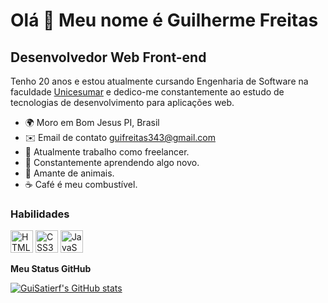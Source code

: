 Olá 👋 Meu nome é Guilherme Freitas
==========================

Desenvolvedor Web Front-end
-----------------------------

Tenho 20 anos e estou atualmente cursando Engenharia de Software na faculdade [Unicesumar](https://www.unicesumar.edu.br/home/) e dedico-me constantemente ao estudo de tecnologias de desenvolvimento para aplicações web.

* 🌍  Moro em Bom Jesus PI, Brasil
* ✉️  Email de contato [guifreitas343@gmail.com](mailto:guifreitas343@gmail.com)
* 🚀  Atualmente trabalho como freelancer.
* 🧠  Constantemente aprendendo algo novo.
* 🐾  Amante de animais.
* ☕  Café é meu combustível.

### Habilidades

<p align="left">
<a href="https://developer.mozilla.org/en-US/docs/Glossary/HTML5" target="_blank" rel="noreferrer"><img src="https://raw.githubusercontent.com/danielcranney/readme-generator/main/public/icons/skills/html5-colored.svg" width="36" height="36" alt="HTML5" /></a>
<a href="https://www.w3.org/TR/CSS/#css" target="_blank" rel="noreferrer"><img src="https://raw.githubusercontent.com/danielcranney/readme-generator/main/public/icons/skills/css3-colored.svg" width="36" height="36" alt="CSS3" /></a>
<a href="https://developer.mozilla.org/en-US/docs/Web/JavaScript" target="_blank" rel="noreferrer"><img src="https://raw.githubusercontent.com/danielcranney/readme-generator/main/public/icons/skills/javascript-colored.svg" width="36" height="36" alt="JavaScript" /></a>
</p>

<b>Meu Status GitHub</b>

<a href="http://www.github.com/GuiSatierf"><img src="https://github-readme-stats.vercel.app/api?username=GuiSatierf&show_icons=true&hide=contribs&count_private=true&title_color=0891b2&text_color=ffffff&icon_color=0891b2&bg_color=1c1917&hide_border=true&show_icons=true" alt="GuiSatierf's GitHub stats" /></a>
